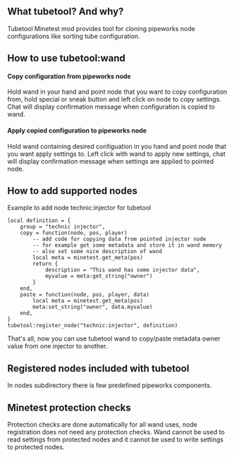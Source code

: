 ## What tubetool? And why?

Tubetool Minetest mod provides tool for cloning pipeworks node configurations like sorting tube configuration.

## How to use tubetool:wand

#### Copy configuration from pipeworks node

Hold wand in your hand and point node that you want to copy configuration from, hold special or sneak button and left click on node to copy settings.
Chat will display confirmation message when configuration is copied to wand.

#### Apply copied configuration to pipeworks node

Hold wand containing desired configuation in you hand and point node that you want apply settings to.
Left click with wand to apply new settings, chat will display confirmation message when settings are applied to pointed node.

## How to add supported nodes

Example to add node technic:injector for tubetool

```
local definition = {
	group = "technic injector",
	copy = function(node, pos, player)
		-- add code for copying data from pointed injector node
		-- for example get some metadata and store it in wand memory
		-- also set some nice description of wand
		local meta = minetest.get_meta(pos)
		return {
			description = "This wand has some injector data",
			myvalue = meta:get_string("owner")
		}
	end,
	paste = function(node, pos, player, data)
		local meta = minetest.get_meta(pos)
		meta:set_string("owner", data.myvalue)
	end,
}
tubetool:register_node("technic:injector", definition)
```

That's all, now you can use tubetool wand to copy/paste metadata owner value from one injector to another.

## Registered nodes included with tubetool

In nodes subdirectory there is few predefined pipeworks components.

## Minetest protection checks

Protection checks are done automatically for all wand uses, node registration does not need any protection checks.
Wand cannot be used to read settings from protected nodes and it cannot be used to write settings to protected nodes.
